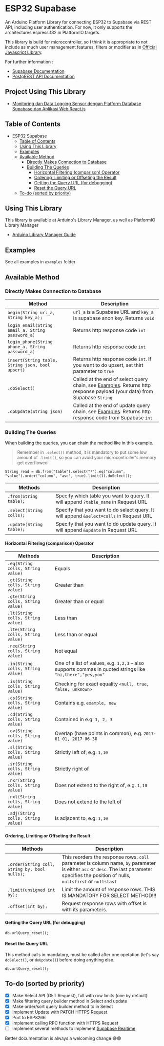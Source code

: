 # ESP32 Supabase

An Arduino Platform Library for connecting ESP32 to Supabase via REST API, including user authentication.
For now, it only supports the architectures espressif32 in PlatformIO targets.

This library is build for microcontroller, 
so I think it is appropriate to not include as much user management features, filters or modifier as in [Official Javascript Library](https://supabase.com/docs/reference/javascript/introduction).

For further information :
- [Supabase Documentation](https://supabase.com/docs)
- [PostgREST API Documentation](https://postgrest.org/en/stable/api.html)

## Project Using This Library

- [Monitoring dan Data Logging Sensor dengan Platform Database Supabase dan Aplikasi Web React.js](https://www.jhagas.space/posts/monitoring-data-logging-sensor-iot-supabase)

## Table of Contents

- [ESP32 Supabase](#esp32-supabase)
  - [Table of Contents](#table-of-contents)
  - [Using This Library](#using-this-library)
  - [Examples](#examples)
  - [Available Method](#available-method)
    - [Directly Makes Connection to Database](#directly-makes-connection-to-database)
    - [Building The Queries](#building-the-queries)
      - [Horizontal Filtering (comparison) Operator](#horizontal-filtering-comparison-operator)
      - [Ordering, Limiting or Offseting the Result](#ordering-limiting-or-offseting-the-result)
      - [Getting the Query URL (for debugging)](#getting-the-query-url-for-debugging)
      - [Reset the Query URL](#reset-the-query-url)
  - [To-do (sorted by priority)](#to-do-sorted-by-priority)

## Using This Library

This library is available at Arduino's Library Manager, as well as PlatformIO Library Manager
- [Arduino Library Manager Guide](http://arduino.cc/en/guide/libraries)

## Examples

See all examples in `examples` folder

## Available Method

### Directly Makes Connection to Database

| Method                                           | Description                                                                                                                          |
| ------------------------------------------------ | ------------------------------------------------------------------------------------------------------------------------------------ |
| `begin(String url_a, String key_a);`             | `url_a`  is a Supabase URL and `key_a` is supabase anon key. Returns `void`                                                          |
| `login_email(String email_a, String password_a)` | Returns http response code `int`                                                                                                     |
| `login_phone(String phone_a, String password_a)` | Returns http response code `int`                                                                                                     |
| `insert(String table, String json, bool upsert)` | Returns http response code `int`. If you want to do upsert, set thirt parameter to `true`                                            |
| `.doSelect()`                                    | Called at the end of select query chain, see [Examples](#examples). Returns http response payload (your data) from Supabase `String` |
| `.doUpdate(String json)`                         | Called at the end of update query chain, see [Examples](#examples). Returns http response code from Supabase `int`                   |

### Building The Queries

When building the queries, you can chain the method like in this example.

> Remember in `.select()` method, it is mandatory to put some low amount of `.limit()`, so you can avoid your microcontroller's memory get overflowed

```arduino
String read = db.from("table").select("*").eq("column", "value").order("column", "asc", true).limit(1).doSelect();
```

| Methods                  | Description                                                                             |
| ------------------------ | --------------------------------------------------------------------------------------- |
| `.from(String table);`   | Specify which table you want to query. It will append `?table_name` in Request URL      |
| `.select(String colls);` | Specify that you want to do select query. It will append `&select=colls` in Request URL |
| `.update(String table);` | Specify that you want to do update query. It will append `&update` in Request URL       |


#### Horizontal Filtering (comparison) Operator

| Methods                            | Description                                                                                                |
| ---------------------------------- | ---------------------------------------------------------------------------------------------------------- |
| `.eq(String colls, String value)`  | Equals                                                                                                     |
| `.gt(String colls, String value)`  | Greater than                                                                                               |
| `.gte(String colls, String value)` | Greater than or equal                                                                                      |
| `.lt(String colls, String value)`  | Less than                                                                                                  |
| `.lte(String colls, String value)` | Less than or equal                                                                                         |
| `.neq(String colls, String value)` | Not equal                                                                                                  |
| `.in(String colls, String value)`  | One of a list of values, e.g. `1,2,3` – also supports commas in quoted strings like `"hi,there","yes,you"` |
| `.is(String colls, String value)`  | Checking for exact equality `<null, true, false, unknown>`                                                 |
| `.cs(String colls, String value)`  | Contains e.g. `example, new`                                                                               |
| `.cd(String colls, String value)`  | Contained in e.g. `1, 2, 3`                                                                                |
| `.ov(String colls, String value)`  | Overlap (have points in common), e.g. `2017-01-01, 2017-06-30`                                             |
| `.sl(String colls, String value)`  | Strictly left of, e.g. `1,10`                                                                              |
| `.sr(String colls, String value)`  | Strictly right of                                                                                          |
| `.nxr(String colls, String value)` | Does not extend to the right of, e.g. `1,10`                                                               |
| `.nxl(String colls, String value)` | Does not extend to the left of                                                                             |
| `.adj(String colls, String value)` | Is adjacent to, e.g. `1,10`                                                                                |

#### Ordering, Limiting or Offseting the Result

| Methods                                       | Description                                                                                                                                                                                 |
| --------------------------------------------- | ------------------------------------------------------------------------------------------------------------------------------------------------------------------------------------------- |
| `.order(String coll, String by, bool nulls);` | This reorders the response rows. `coll` parameter is column name, `by` parameter is either `asc` or `desc`. The last parameter specifies the position of nulls, `nullsfirst` or `nullslast` |
| `.limit(unsigned int by);`                    | Limit the amount of response rows. THIS IS MANDATORY FOR SELECT METHOD!!!                                                                                                                   |
| `.offset(int by);`                            | Request response rows with offset is with its parameters.                                                                                                                                   |

#### Getting the Query URL (for debugging)

```arduino
db.urlQuery_reset();
```

#### Reset the Query URL

This method calls in mandatory, must be called after one opetation (let's say `doSelect()`, or `doUpdate()`) before doing anything else.

```arduino
db.urlQuery_reset();
```

## To-do (sorted by priority)

- [x] Make Select API (GET Request), full with row limits (one by default)
- [x] Make filtering query builder method in Select and update
- [x] Make order/sort query builder method to in Select
- [x] Implement Update with PATCH HTTPS Request
- [x] Port to ESP8266
- [x] Implement calling RPC function with HTTPS Request
- [ ] Implement several methods to implement [Supabase Realtime](https://supabase.com/docs/guides/realtime)

Better documentation is always a welcoming change 😄️😄️
